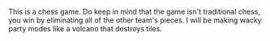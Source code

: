 This is a chess game.
Do keep in mind that the game isn't traditional chess, you win by eliminating all of the other team's pieces.
I will be making wacky party modes like a volcano that destroys tiles.
